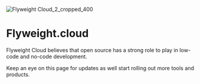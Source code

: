 ![Flyweight Cloud_2_cropped_400](https://user-images.githubusercontent.com/2868/138356735-fff5eb7e-2212-4380-a91b-5c715fe16be6.png)

# Flyweight.cloud

Flyweight Cloud believes that open source has a strong role to play in low-code and no-code development.

Keep an eye on this page for updates as well start rolling out more tools and products.
